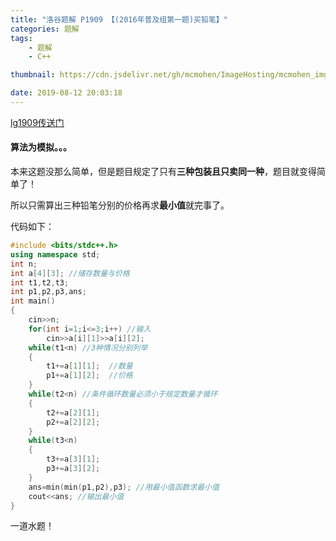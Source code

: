 ```yaml
---
title: "洛谷题解 P1909 【(2016年普及组第一题)买铅笔】"
categories: 题解
tags: 
	- 题解
	- C++

thumbnail: https://cdn.jsdelivr.net/gh/mcmohen/ImageHosting/mcmohen_imgans.jpg

date: 2019-08-12 20:03:18
---
```


[lg1909传送门](https://www.luogu.org/problem/P1909)

<!-- more -->

#### 算法为模拟。。。

本来这题没那么简单，但是题目规定了只有**三种包装且只卖同一种**，题目就变得简单了！

所以只需算出三种铅笔分别的价格再求**最小值**就完事了。

代码如下：

```cpp
#include <bits/stdc++.h>
using namespace std;
int n;
int a[4][3]; //储存数量与价格
int t1,t2,t3; 
int p1,p2,p3,ans;
int main()
{
	cin>>n;
	for(int i=1;i<=3;i++) //输入
		cin>>a[i][1]>>a[i][2];	
	while(t1<n) //3种情况分别列举
	{
		t1+=a[1][1];  //数量
		p1+=a[1][2];  //价格
	}
	while(t2<n) //条件循环数量必须小于规定数量才循环 
	{
		t2+=a[2][1];
		p2+=a[2][2];
	}
	while(t3<n)
	{
		t3+=a[3][1];
		p3+=a[3][2];
	}
	ans=min(min(p1,p2),p3); //用最小值函数求最小值
	cout<<ans; //输出最小值
}
```

一道水题！

